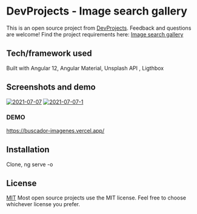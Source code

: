 # DevProjects - Image search gallery

This is an open source project from [DevProjects](http://www.codementor.io/projects). Feedback and questions are welcome!
Find the project requirements here: [Image search gallery](https://www.codementor.io/projects/web/image-search-gallery-au63vo9tfr)

## Tech/framework used
Built with Angular 12, Angular Material, Unsplash API , Ligthbox

## Screenshots and demo
<a href="https://ibb.co/LRLCvTq"><img src="https://i.ibb.co/LRLCvTq/2021-07-07.png" alt="2021-07-07" border="0"></a> 
<a href="https://ibb.co/1sF21W7"><img src="https://i.ibb.co/1sF21W7/2021-07-07-1.png" alt="2021-07-07-1" border="0"></a>
<br>
### DEMO 
<a href="https://buscador-imagenes.vercel.app/" target="_blank">https://buscador-imagenes.vercel.app/</a>

## Installation
Clone, ng serve -o

## License
[MIT](https://choosealicense.com/licenses/mit/)
Most open source projects use the MIT license. Feel free to choose whichever license you prefer.
